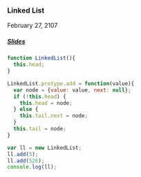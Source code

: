 ### Linked List
February 27, 2107
##### [Slides](https://docs.google.com/presentation/d/1VmmQp-07Ed7i5iK8ZvDNB_4coZyEw1Pr0XrwFCtj128/edit#slide=id.p)

```js
function LinkedList(){
  this.head;
}

LinkedList.protype.add = function(value){
  var node = {value: value, next: null};
  if (!this.head) {
    this.head = node;
  } else {
    this.tail.next = node;
  }
  this.tail = node;
}

var ll = new LinkedList;
ll.add(5);
ll.add(526);
console.log(ll);

```
